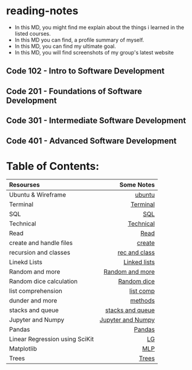 # reading-notes

- In this MD, you might find me explain about the things i learned in the listed courses.
- In this MD you can find, a profile summary of myself.
- In this MD, you can find my ultimate goal.
- In this MD, you will find screenshots of my group's latest website

## Code 102 - Intro to Software Development
## Code 201 - Foundations of Software Development
## Code 301 - Intermediate Software Development
## Code 401 - Advanced Software Development

# Table of Contents:

|Resourses    | Some Notes     |
| :---        |            ---: |
| Ubuntu & Wireframe   | [ubuntu](./Ubuntu.md)   |
| Terminal    | [Terminal](./Terminal.md)      |
| SQL    | [SQL](./SQL.md)      |
| Technical    | [Technical](./Technical.md)      |
| Read    | [Read](./Read.md)      |
| create and handle files    | [create](./create_readfile.md)      |
| recursion and classes    | [rec and class](./recur_classes.md)      |
| Linekd Lists    | [Linked lists](./linked_lists.md)      |
| Random and more    | [Random and more](./randomandmore.md)      |
| Random dice calculation    | [Random dice](./randomcalc.md)      |
| list comprehension    | [list comp](./listcomp.md)      |
| dunder and more    | [methods](./dnm.md)      |
| stacks and queue    | [stacks and queue](./snq.md)      |
| Jupyter and Numpy     | [Jupyter and Numpy](./jnn.md)      |
| Pandas     | [Pandas](./bnw.md)      |
| Linear Regression using SciKit     | [LG](./lg.md)      |
| Matplotlib     | [MLP](./mlp.md)      |
| Trees     | [Trees](./tree.md)      |
